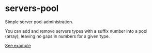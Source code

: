 # servers-pool

Simple server pool administration.

You can add and remove servers types with a suffix number into a pool (array), leaving no gaps in numbers for a given type.

[See example](doc:allocator.rest)
